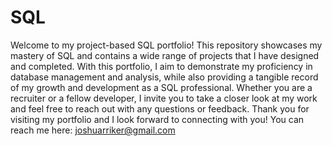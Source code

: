 # SQL

Welcome to my project-based SQL portfolio! 
This repository showcases my mastery of SQL and contains a wide range of projects that I have designed and completed. 
With this portfolio, I aim to demonstrate my proficiency in database management and analysis, while also providing a tangible record of my growth and development as a SQL professional.
Whether you are a recruiter or a fellow developer, I invite you to take a closer look at my work and feel free to reach out with any questions or feedback. 
Thank you for visiting my portfolio and I look forward to connecting with you!
You can reach me here: joshuarriker@gmail.com
